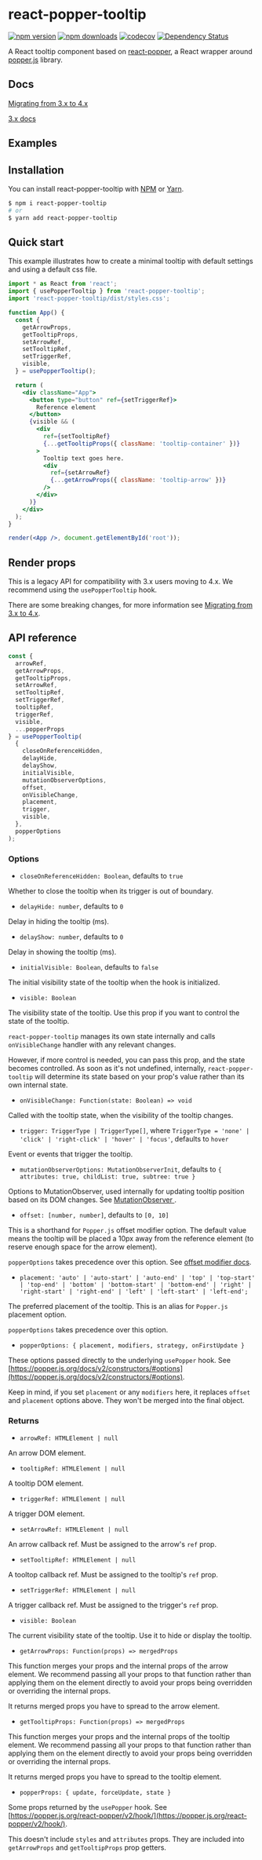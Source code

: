 # react-popper-tooltip 

[![npm version](https://img.shields.io/npm/v/react-popper-tooltip.svg?style=flat-square)](https://www.npmjs.com/package/react-popper-tooltip)
[![npm downloads](https://img.shields.io/npm/dm/react-popper-tooltip.svg?style=flat-square)](https://www.npmjs.com/package/react-popper-tooltip)
[![codecov](https://codecov.io/gh/mohsinulhaq/react-popper-tooltip/branch/master/graph/badge.svg)](https://codecov.io/gh/mohsinulhaq/react-popper-tooltip)
[![Dependency Status](https://img.shields.io/david/mohsinulhaq/react-popper-tooltip.svg?style=flat-square)](https://david-dm.org/mohsinulhaq/react-popper-tooltip)

A React tooltip component based on [react-popper](https://github.com/FezVrasta/react-popper), a React wrapper around [popper.js](https://popper.js.org) library.

## Docs

[Migrating from 3.x to 4.x](/migrating.md)

[3.x docs]()

## Examples

## Installation

You can install react-popper-tooltip with [NPM](https://www.npmjs.com/) or [Yarn](https://yarnpkg.com/).

```bash
$ npm i react-popper-tooltip
# or
$ yarn add react-popper-tooltip
```

## Quick start

This example illustrates how to create a minimal tooltip with default settings and using a default css file.

```jsx
import * as React from 'react';
import { usePopperTooltip } from 'react-popper-tooltip';
import 'react-popper-tooltip/dist/styles.css';

function App() {
  const {
    getArrowProps,
    getTooltipProps,
    setArrowRef,
    setTooltipRef,
    setTriggerRef,
    visible,
  } = usePopperTooltip();

  return (
    <div className="App">
      <button type="button" ref={setTriggerRef}>
        Reference element
      </button>
      {visible && (
        <div
          ref={setTooltipRef}
          {...getTooltipProps({ className: 'tooltip-container' })}
        >
          Tooltip text goes here.
          <div
            ref={setArrowRef}
            {...getArrowProps({ className: 'tooltip-arrow' })}
          />
        </div>
      )}
    </div>
  );
}

render(<App />, document.getElementById('root'));
```

## Render props

This is a legacy API for compatibility with 3.x users moving to 4.x. We recommend using the `usePopperTooltip` hook.

There are some breaking changes, for more information see [Migrating from 3.x to 4.x]().

## API reference

```jsx
const {
  arrowRef,
  getArrowProps,
  getTooltipProps,
  setArrowRef,
  setTooltipRef,
  setTriggerRef,
  tooltipRef,
  triggerRef,
  visible,
  ...popperProps
} = usePopperTooltip(
  {
    closeOnReferenceHidden,
    delayHide,
    delayShow,
    initialVisible,
    mutationObserverOptions,
    offset,
    onVisibleChange,
    placement,
    trigger,
    visible,
  },
  popperOptions
);
```

### Options

- `closeOnReferenceHidden: Boolean`, defaults to `true`

Whether to close the tooltip when its trigger is out of boundary.


- `delayHide: number`, defaults to `0`

Delay in hiding the tooltip (ms).


- `delayShow: number`, defaults to `0`

Delay in showing the tooltip (ms).


- `initialVisible: Boolean`, defaults to `false`

The initial visibility state of the tooltip when the hook is initialized. 

- `visible: Boolean`

The visibility state of the tooltip. Use this prop if you want to control the state of the tooltip.

`react-popper-tooltip` manages its own state internally and calls `onVisibleChange` handler with any relevant changes.

However, if more control is needed, you can pass this prop, and the state becomes controlled. As soon as it's not 
undefined, internally, `react-popper-tooltip` will determine its state based on your prop's value rather than its own 
internal state.


- `onVisibleChange: Function(state: Boolean) => void`

Called with the tooltip state, when the visibility of the tooltip changes.


- `trigger: TriggerType | TriggerType[]`, where `TriggerType = 'none' | 'click' | 'right-click' | 'hover' | 'focus'`, defaults to `hover`

Event or events that trigger the tooltip. 


- `mutationObserverOptions: MutationObserverInit`, defaults to `{ attributes: true, childList: true, subtree: true }`

Options to MutationObserver, used internally for updating tooltip position based on its DOM changes. See [MutationObserver
](https://developer.mozilla.org/en-US/docs/Web/API/MutationObserver).


- `offset: [number, number]`, defaults to `[0, 10]`

This is a shorthand for `Popper.js` offset modifier option. The default value means the tooltip will be placed a 10px 
away from the reference element (to reserve enough space for the arrow element).
                                                          
`popperOptions` takes precedence over this option. See [offset modifier docs](https://popper.js.org/docs/v2/modifiers/offset/).


- `placement: 'auto' | 'auto-start' | 'auto-end' | 'top' | 'top-start' | 'top-end' | 'bottom' | 'bottom-start' | 'bottom-end' | 'right' | 'right-start' | 'right-end' | 'left' | 'left-start' | 'left-end';`

The preferred placement of the tooltip. This is an alias for `Popper.js` placement option. 

`popperOptions` takes precedence over this option.


- `popperOptions: { placement, modifiers, strategy, onFirstUpdate }`

These options passed directly to the underlying `usePopper` hook. See [https://popper.js.org/docs/v2/constructors/#options](https://popper.js.org/docs/v2/constructors/#options).

Keep in mind, if you set `placement` or any `modifiers` here, it replaces `offset` and `placement` options above. They won't be merged into
the final object.

### Returns

- `arrowRef: HTMLElement | null`

An arrow DOM element.


- `tooltipRef: HTMLElement | null`

A tooltip DOM element.


- `triggerRef: HTMLElement | null`

A trigger DOM element.


- `setArrowRef: HTMLElement | null`

An arrow callback ref. Must be assigned to the arrow's `ref` prop.


- `setTooltipRef: HTMLElement | null`

A tooltop callback ref. Must be assigned to the tooltip's `ref` prop.


- `setTriggerRef: HTMLElement | null`

A trigger callback ref. Must be assigned to the trigger's `ref` prop.


- `visible: Boolean`

The current visibility state of the tooltip. Use it to hide or display the tooltip.


- `getArrowProps: Function(props) => mergedProps`

This function merges your props and the internal props of the arrow element.
We recommend passing all your props to that function rather than applying them on the element directly
to avoid your props being overridden or overriding the internal props. 

It returns merged props you have to spread to the arrow element.


- `getTooltipProps: Function(props) => mergedProps`

This function merges your props and the internal props of the tooltip element.
We recommend passing all your props to that function rather than applying them on the element directly
to avoid your props being overridden or overriding the internal props. 

It returns merged props you have to spread to the tooltip element.

- `popperProps: { update, forceUpdate, state }`

Some props returned by the `usePopper` hook. See [https://popper.js.org/react-popper/v2/hook/](https://popper.js.org/react-popper/v2/hook/).

This doesn't include `styles` and `attributes` props. They are included into `getArrowProps` and `getTooltipProps` prop getters.
